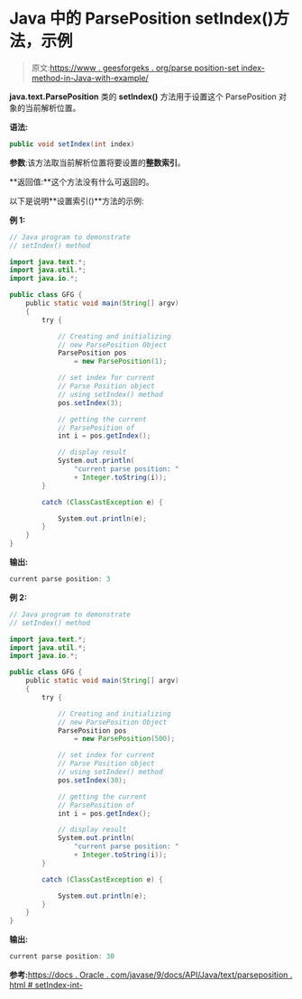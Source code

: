 # Java 中的 ParsePosition setIndex()方法，示例

> 原文:[https://www . geesforgeks . org/parse position-set index-method-in-Java-with-example/](https://www.geeksforgeeks.org/parseposition-setindex-method-in-java-with-example/)

**java.text.ParsePosition** 类的 **setIndex()** 方法用于设置这个 ParsePosition 对象的当前解析位置。

**语法:**

```java
public void setIndex(int index)
```

**参数**:该方法取当前解析位置将要设置的**整数索引**。

**返回值:**这个方法没有什么可返回的。

以下是说明**设置索引()**方法的示例:

**例 1:**

```java
// Java program to demonstrate
// setIndex() method

import java.text.*;
import java.util.*;
import java.io.*;

public class GFG {
    public static void main(String[] argv)
    {
        try {

            // Creating and initializing
            // new ParsePosition Object
            ParsePosition pos
                = new ParsePosition(1);

            // set index for current
            // Parse Position object
            // using setIndex() method
            pos.setIndex(3);

            // getting the current
            // ParsePosition of
            int i = pos.getIndex();

            // display result
            System.out.println(
                "current parse position: "
                + Integer.toString(i));
        }

        catch (ClassCastException e) {

            System.out.println(e);
        }
    }
}
```

**输出:**

```java
current parse position: 3

```

**例 2:**

```java
// Java program to demonstrate
// setIndex() method

import java.text.*;
import java.util.*;
import java.io.*;

public class GFG {
    public static void main(String[] argv)
    {
        try {

            // Creating and initializing
            // new ParsePosition Object
            ParsePosition pos
                = new ParsePosition(500);

            // set index for current
            // Parse Position object
            // using setIndex() method
            pos.setIndex(30);

            // getting the current
            // ParsePosition of
            int i = pos.getIndex();

            // display result
            System.out.println(
                "current parse position: "
                + Integer.toString(i));
        }

        catch (ClassCastException e) {

            System.out.println(e);
        }
    }
}
```

**输出:**

```java
current parse position: 30

```

**参考:**[https://docs . Oracle . com/javase/9/docs/API/Java/text/parseposition . html # setIndex-int-](https://docs.oracle.com/javase/9/docs/api/java/text/ParsePosition.html#setIndex-int-)